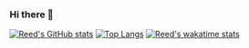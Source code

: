 ### Hi there 👋

[![Reed's GitHub stats](https://github-readme-stats.vercel.app/api?username=reedham)](https://github.com/anuraghazra/github-readme-stats)
[![Top Langs](https://github-readme-stats.vercel.app/api/top-langs/?username=reedham)](https://github.com/anuraghazra/github-readme-stats)
[![Reed's wakatime stats](https://github-readme-stats.vercel.app/api/wakatime?username=reedham)](https://github.com/anuraghazra/github-readme-stats)


